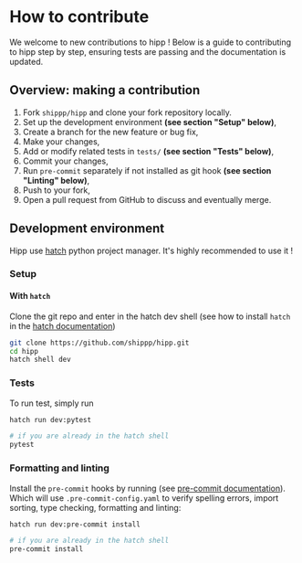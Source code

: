 # How to contribute

We welcome to new contributions to hipp ! Below is a guide to contributing to hipp step by step, ensuring tests are passing and the documentation is updated.

## Overview: making a contribution

1. Fork `shippp/hipp` and clone your fork repository locally.
2. Set up the development environment **(see section "Setup" below)**,
3. Create a branch for the new feature or bug fix,
4. Make your changes,
5. Add or modify related tests in `tests/` **(see section "Tests" below)**,
7. Commit your changes,
8. Run `pre-commit` separately if not installed as git hook **(see section "Linting" below)**,
9. Push to your fork,
10. Open a pull request from GitHub to discuss and eventually merge.

## Development environment

Hipp use [hatch](https://hatch.pypa.io/latest/) python project manager. It's highly recommended to use it !

### Setup

#### With `hatch`

Clone the git repo and enter in the hatch dev shell (see how to install `hatch` in the [hatch documentation](https://hatch.pypa.io/latest/install/))
```bash
git clone https://github.com/shippp/hipp.git
cd hipp
hatch shell dev
```

### Tests

To run test, simply run

```bash
hatch run dev:pytest

# if you are already in the hatch shell
pytest
```

### Formatting and linting

Install the `pre-commit` hooks by running (see [pre-commit documentation](https://pre-commit.com/)). Which will use `.pre-commit-config.yaml` to verify spelling errors, import sorting, type checking, formatting and linting:
```bash
hatch run dev:pre-commit install

# if you are already in the hatch shell
pre-commit install
```



